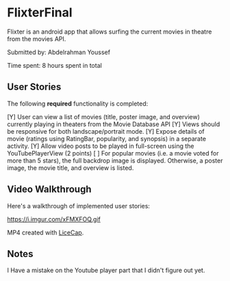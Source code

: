 # FlixterFinal

Flixter is an android app that allows surfing the current movies in theatre from the movies API.

Submitted by: Abdelrahman Youssef

Time spent: 8 hours spent in total

## User Stories

The following **required** functionality is completed:

 [Y] User can view a list of movies (title, poster image, and overview) currently playing in theaters from the Movie Database API
 [Y] Views should be responsive for both landscape/portrait mode.
 [Y] Expose details of movie (ratings using RatingBar, popularity, and synopsis) in a separate activity.
 [Y] Allow video posts to be played in full-screen using the YouTubePlayerView (2 points)
 [ ] For popular movies (i.e. a movie voted for more than 5 stars), the full backdrop image is displayed. Otherwise, a poster image, the movie title, and overview is listed. 


## Video Walkthrough

Here's a walkthrough of implemented user stories:

https://i.imgur.com/xFMXFOQ.gif

MP4 created with [LiceCap](http://www.cockos.com/licecap/).

## Notes

I Have a mistake on the Youtube player part that I didn't figure out yet. 
